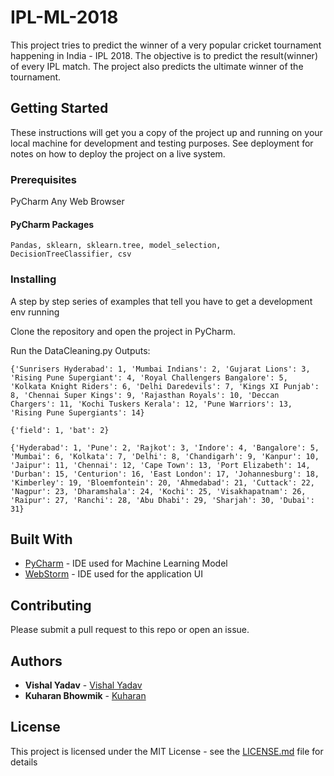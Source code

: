 # IPL-ML-2018
This project tries to predict the winner of a very popular cricket tournament happening in India - IPL 2018. The objective is to predict the result(winner) of every IPL match. The project also predicts the ultimate winner of the tournament.

## Getting Started

These instructions will get you a copy of the project up and running on your local machine for development and testing purposes. See deployment for notes on how to deploy the project on a live system.

### Prerequisites

PyCharm
Any Web Browser

#### PyCharm Packages
```
Pandas, sklearn, sklearn.tree, model_selection, DecisionTreeClassifier, csv
```

### Installing

A step by step series of examples that tell you have to get a development env running

Clone the repository and open the project in PyCharm.

Run the DataCleaning.py
Outputs:
```
{'Sunrisers Hyderabad': 1, 'Mumbai Indians': 2, 'Gujarat Lions': 3, 'Rising Pune Supergiant': 4, 'Royal Challengers Bangalore': 5, 'Kolkata Knight Riders': 6, 'Delhi Daredevils': 7, 'Kings XI Punjab': 8, 'Chennai Super Kings': 9, 'Rajasthan Royals': 10, 'Deccan Chargers': 11, 'Kochi Tuskers Kerala': 12, 'Pune Warriors': 13, 'Rising Pune Supergiants': 14}
```

```
{'field': 1, 'bat': 2}
```

```
{'Hyderabad': 1, 'Pune': 2, 'Rajkot': 3, 'Indore': 4, 'Bangalore': 5, 'Mumbai': 6, 'Kolkata': 7, 'Delhi': 8, 'Chandigarh': 9, 'Kanpur': 10, 'Jaipur': 11, 'Chennai': 12, 'Cape Town': 13, 'Port Elizabeth': 14, 'Durban': 15, 'Centurion': 16, 'East London': 17, 'Johannesburg': 18, 'Kimberley': 19, 'Bloemfontein': 20, 'Ahmedabad': 21, 'Cuttack': 22, 'Nagpur': 23, 'Dharamshala': 24, 'Kochi': 25, 'Visakhapatnam': 26, 'Raipur': 27, 'Ranchi': 28, 'Abu Dhabi': 29, 'Sharjah': 30, 'Dubai': 31}
```


## Built With

* [PyCharm](https://www.jetbrains.com/pycharm/) - IDE used for Machine Learning Model
* [WebStorm](https://www.jetbrains.com/webstorm/) - IDE used for the application UI


## Contributing

Please submit a pull request to this repo or open an issue.


## Authors

* **Vishal Yadav** - [Vishal Yadav](https://github.com/)
* **Kuharan Bhowmik** - [Kuharan](https://github.com/kuharan)


## License

This project is licensed under the MIT License - see the [LICENSE.md](LICENSE.md) file for details
